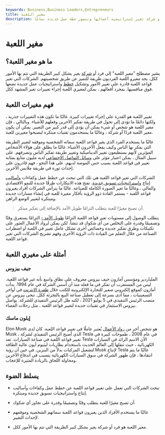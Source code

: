 ```yaml
---
keywords: Business,Business Leaders,Entrepreneurs
title: مغير اللعبة
description: يمكن لمغير اللعبة أن يشير إلى شخص صاحب رؤية أو شركة تغير إستراتيجية أعمالها وتتصور خطة عمل جديدة تمامًا.
---
```


# مغير اللعبة
## ما هو مغير اللعبة؟

يشير مصطلح "مغير اللعبة" إلى فرد أو [شركة](/company) يغير بشكل كبير الطريقة التي تتم بها الأمور ككل. يجد مغيرو اللعبة الفرديون طريقة للتميز عن طريق شخصيتهم. الشركات التي تغير قواعد اللعبة قادرة على تغيير الأمور وتشكيل [خطط](/business-plan) واستراتيجيات عمل جديدة تضعها فوق منافسيها. بمجرد أفعالهم ، يمكن لمغيري اللعبة إجراء تغييرات تغير المشهد ككل.

## فهم مغيرات اللعبة

تغيير اللعبة هو القدرة على إجراء تغييرات كبيرة. غالبًا ما تكون هذه التغييرات جذرية ، ولكنها دائمًا ما تؤدي إلى تحول في طريقة تفكير الآخرين وفعلهم للأشياء. وبالتالي ، فإن مغير اللعبة هو شخص أو شيء يمكن أن يؤدي إلى قدر كبير من التغيير. يمكن أن يكون مغير اللعبة فردًا أو شركة ، وغالبًا ما يستخدمون تقنيات مبتكرة ليصبحوا مغيرين للعبة.

غالبًا ما يستخدم الفرد الذي يغير قواعد اللعبة سماته الشخصية وموقفه لتغيير الطريقة التي يفكر بها الناس وكيف يفعل الآخرون الأشياء. غالبًا ما يطلق على هؤلاء الأشخاص المؤثرين لأنهم يستطيعون تغيير الديناميكية وتغيير طريقة تفكير الناس وتصرفهم. على سبيل المثال ، يمكن اعتبار مؤثر على [وسائل التواصل الاجتماعي](/social-media) لديه مليون متابع بمثابة تغيير في قواعد اللعبة بسبب حس الموضة لديهم. على هذا النحو ، فهم قادرون على إحداث ثورة في طريقة ملابس الآخرين.

الشركات التي تغير قواعد اللعبة هي تلك التي تبحث عن خطط عمل وكفاءات [وأساليب](/efficiency) إنتاج [واستراتيجيات تسويق جديدة](/marketing-strategy). تفتح هذه الابتكارات طرقًا جديدة للنمو الاقتصادي والمالي ، وغالبًا ما تغير الصورة الكاملة للصناعة. غالبًا ما يترأس الشركات أفراد يغيرون قواعد اللعبة - يستمر القادة ذوو الرؤية بأفكار مغيرة للعبة في إنشاء مسارات جديدة ومبتكرة لتغيير الوضع الراهن.

> أن تصبح مغيرًا للعبة يتطلب التزامًا طويل الأمد بالإضافة إلى تفكير مبتكر.

>

يتطلب الوصول إلى مستويات تغير قواعد اللعبة التزامًا [طويل الأمد -](/longterm) التزامًا يستغرق وقتًا وتصميمًا وقدرة على التخلص من أي شكوك قد تنشأ. لكن يمكن لرواد الأعمال العثور على تكتيكات وطرق تفكير جديدة وخصائص أخرى تشكل عامل تغيير في اللعبة أو اضطراب الصناعة من خلال التعلم من القيادة ذات الرؤية الأخرى وفهم تشريح الشركات التي تغير قواعد اللعبة.

## أمثلة على مغيري اللعبة

### جيف بيزوس

الملياردير ومؤسس أمازون جيف بيزوس معروف على نطاق واسع بأنه غير قواعد اللعبة. ليس من المستغرب أن تفكر في ما فعله منذ أن أسس الشركة في عام 1994. بدأت أمازون كموقع إلكتروني صغير للتجارة الإلكترونية للكتب خلال [طفرة الإنترنت](/dotcom-bubble) في أواخر التسعينيات ، مما أدى بسرعة إلى تعطيل صناعة البيع بالتجزئة ككل. تنحى بيزوس عن منصب الرئيس التنفيذي في 5 يوليو 2021 ، لكنه ظل الرئيس التنفيذي للشركة. يواصل بيزوس الاستثمار في تقنيات جديدة لتغيير قواعد اللعبة ، مثل رحلات الفضاء.

### إيلون ماسك

Elon Musk هو شخص آخر من [رواد الأعمال](/entrepreneur) يُعتبر عاملًا في تغيير قواعد اللعبة. كان لدى Musk ، الذي أصبح الرئيس التنفيذي لشركة Tesla في عام 2008 ، طموحات كبيرة في تغيير قواعد اللعبة في صناعة السيارات. تعد Tesla الآن الاسم الرائد في السيارات الكهربائية ، حيث تنقلها إلى العالم الحديث باستخدام بطاريات ليثيوم أيون عالية الطاقة لتشغيل المركبات بدلاً من البنزين. في حين أن رؤية Musk لإنتاج Tesla غالبًا ما يتم انتقادها ، فإن ظهور الشركة في سوق السيارات الكهربائية يتسبب في اندفاع الآخرين ومحاولة اللحاق بالريادة المثيرة للإعجاب.

## يسلط الضوء

- تبحث الشركات التي تعمل على تغيير قواعد اللعبة عن خطط عمل وكفاءات وأساليب إنتاج واستراتيجيات تسويق جديدة ومبتكرة.

- أن تصبح مغيرًا للعبة يتطلب وقتًا وتصميمًا وقدرة على تجاوز أي شكوك.

- غالبًا ما يستخدم الأفراد الذين يغيرون قواعد اللعبة سماتهم الشخصية وموقفهم لإحداث التغيير.

- مغير اللعبة هو فرد أو شركة يغير بشكل كبير الطريقة التي تتم بها الأمور ككل.


